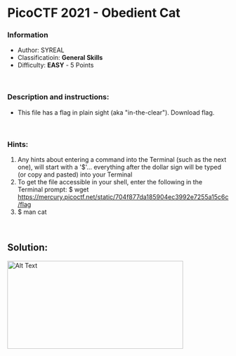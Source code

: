 # PicoCTF 2021 - Obedient Cat

### Information
- Author: SYREAL
- Classificatioin: **General Skills**
- Difficulty: **EASY** - 5 Points
  
<br>

### Description and instructions:
- This file has a flag in plain sight (aka "in-the-clear"). Download flag.

<br>

### Hints:
1. Any hints about entering a command into the Terminal (such as the next one), will start with a '$'... everything after the dollar sign will be typed (or copy and pasted) into your Terminal
2. To get the file accessible in your shell, enter the following in the Terminal prompt: $ wget https://mercury.picoctf.net/static/704f877da185904ec3992e7255a15c6c/flag
3. $ man cat

<br>

## Solution:
<img src="https://github.com/user-attachments/assets/893168f2-ad62-409a-9a9c-754253a6f004" alt="Alt Text" width="400" height="200">


